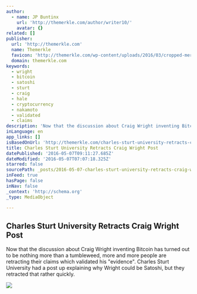 ```yaml
---
author:
  - name: JP Buntinx
    url: 'http://themerkle.com/author/writer10/'
    avatar: {}
related: []
publisher:
  url: 'http://themerkle.com'
  name: Themerkle
  favicon: 'http://themerkle.com/wp-content/uploads/2016/03/cropped-merkle-white-1-192x192.png'
  domain: themerkle.com
keywords:
  - wright
  - bitcoin
  - satoshi
  - sturt
  - craig
  - hale
  - cryptocurrency
  - nakamoto
  - validated
  - claims
description: 'Now that the discussion about Craig Wright inventing Bitcoin has turned out to be nothing more than a tumbleweed, more and more people are retracting their claims which validated his "evidence". Charles Sturt University had a post up explaining why Wright could be Satoshi, but they retracted that rather quickly.'
inLanguage: en
app_links: []
isBasedOnUrl: 'http://themerkle.com/charles-sturt-university-retracts-craig-wright-post/'
title: Charles Sturt University Retracts Craig Wright Post
datePublished: '2016-05-07T09:11:27.685Z'
dateModified: '2016-05-07T07:07:18.325Z'
starred: false
sourcePath: _posts/2016-05-07-charles-sturt-university-retracts-craig-wright-post.md
inFeed: true
hasPage: false
inNav: false
_context: 'http://schema.org'
_type: MediaObject

---
```

<article style=""><h1>Charles Sturt University Retracts Craig Wright Post</h1><p>Now that the discussion about Craig Wright inventing Bitcoin has turned out to be nothing more than a tumbleweed, more and more people are retracting their claims which validated his "evidence". Charles Sturt University had a post up explaining why Wright could be Satoshi, but they retracted that rather quickly.</p><img src="http://themerkle.com/wp-content/uploads/2016/05/Charles-Sturt-University.jpg" /></article>